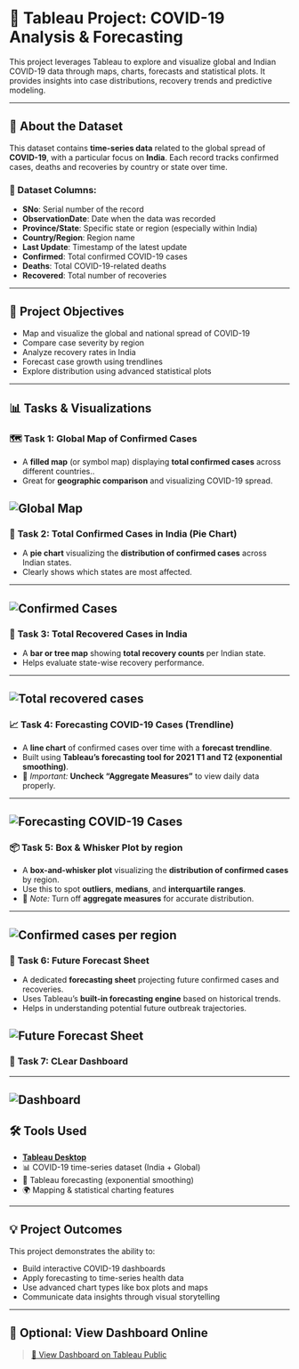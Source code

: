 
# 🦠 Tableau Project: COVID-19 Analysis & Forecasting

This project leverages Tableau to explore and visualize global and Indian COVID-19 data through maps, charts, forecasts and statistical plots. It provides insights into case distributions, recovery trends and predictive modeling.

---

## 📁 About the Dataset

This dataset contains **time-series data** related to the global spread of **COVID-19**, with a particular focus on **India**. Each record tracks confirmed cases, deaths and recoveries by country or state over time.

### 🧾 Dataset Columns:
- **SNo**: Serial number of the record  
- **ObservationDate**: Date when the data was recorded  
- **Province/State**: Specific state or region (especially within India)  
- **Country/Region**: Region name  
- **Last Update**: Timestamp of the latest update  
- **Confirmed**: Total confirmed COVID-19 cases  
- **Deaths**: Total COVID-19-related deaths  
- **Recovered**: Total number of recoveries  

---

## 🎯 Project Objectives

- Map and visualize the global and national spread of COVID-19
- Compare case severity by region
- Analyze recovery rates in India
- Forecast case growth using trendlines
- Explore distribution using advanced statistical plots

---

## 📊 Tasks & Visualizations

### 🗺️ **Task 1: Global Map of Confirmed Cases**

- A **filled map** (or symbol map) displaying **total confirmed cases** across different countries..
- Great for **geographic comparison** and visualizing COVID-19 spread.
  
![Global Map](images_covid19/image1.png)
---

### 🥧 **Task 2: Total Confirmed Cases in India (Pie Chart)**

- A **pie chart** visualizing the **distribution of confirmed cases** across Indian states.
- Clearly shows which states are most affected.

---
![Confirmed Cases](images_covid19/image2.png)
---

### 💚 **Task 3: Total Recovered Cases in India**

- A **bar or tree map** showing **total recovery counts** per Indian state.
- Helps evaluate state-wise recovery performance.
---
![Total recovered cases](images_covid19/image3.png)
---
### 📈 **Task 4: Forecasting COVID-19 Cases (Trendline)**

- A **line chart** of confirmed cases over time with a **forecast trendline**.
- Built using **Tableau’s forecasting tool for 2021 T1 and T2 (exponential smoothing)**.
- 📌 *Important:* **Uncheck “Aggregate Measures”** to view daily data properly.

---
![Forecasting COVID-19 Cases](images_covid19/image4.png)
---
### 📦 **Task 5: Box & Whisker Plot by region**

- A **box-and-whisker plot** visualizing the **distribution of confirmed cases** by region.
- Use this to spot **outliers**, **medians**, and **interquartile ranges**.
- 📌 *Note:* Turn off **aggregate measures** for accurate distribution.

---
![Confirmed cases per region](images_covid19/image5.png)
---
### 🔮 **Task 6: Future Forecast Sheet**

- A dedicated **forecasting sheet** projecting future confirmed cases and recoveries.
- Uses Tableau’s **built-in forecasting engine** based on historical trends.
- Helps in understanding potential future outbreak trajectories.

![Future Forecast Sheet](images_covid19/image6.png)
---
### 🔮 **Task 7: CLear Dashboard**
---
![Dashboard](images_covid19/image7.png)
---

## 🛠️ Tools Used

- [**Tableau Desktop**](https://www.tableau.com/)
- 📊 COVID-19 time-series dataset (India + Global)
- 🧠 Tableau forecasting (exponential smoothing)
- 🌍 Mapping & statistical charting features

---

## 💡 Project Outcomes

This project demonstrates the ability to:

- Build interactive COVID-19 dashboards
- Apply forecasting to time-series health data
- Use advanced chart types like box plots and maps
- Communicate data insights through visual storytelling

---

## 🔗 Optional: View Dashboard Online

> [🔗 View Dashboard on Tableau Public](https://public.tableau.com/app/profile/konstantinos.kitsantas/viz/India_17091987624980/Dashboard1#1)

